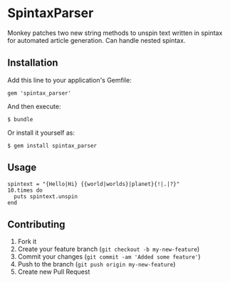 # SpintaxParser

Monkey patches two new string methods to unspin text written in spintax for automated article generation. Can handle nested spintax.

## Installation

Add this line to your application's Gemfile:

    gem 'spintax_parser'

And then execute:

    $ bundle

Or install it yourself as:

    $ gem install spintax_parser

## Usage

    spintext = "{Hello|Hi} {{world|worlds}|planet}{!|.|?}"
    10.times do
      puts spintext.unspin
    end

## Contributing

1. Fork it
2. Create your feature branch (`git checkout -b my-new-feature`)
3. Commit your changes (`git commit -am 'Added some feature'`)
4. Push to the branch (`git push origin my-new-feature`)
5. Create new Pull Request
